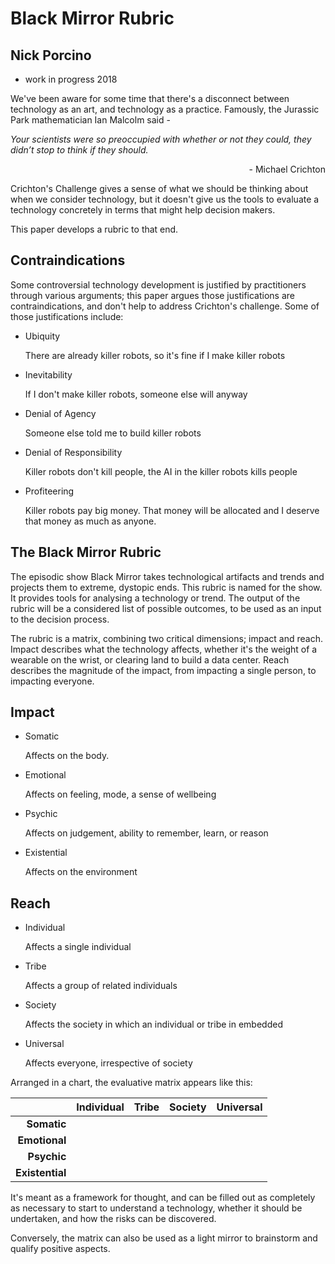 
Black Mirror Rubric
===================
Nick Porcino
------------
- work in progress 2018

We've been aware for some time that there's a disconnect between technology as an art, and technology as a practice. Famously, the Jurassic Park mathematician Ian Malcolm said -

*Your scientists were so preoccupied with whether or not they could, they didn’t stop to think if they should.*

<div style="text-align: right">- Michael Crichton</div>

Crichton's Challenge gives a sense of what we should be thinking about when we consider technology, but it doesn't give us the tools to evaluate a technology concretely in terms that might help decision makers.

This paper develops a rubric to that end.

Contraindications
-----------------

Some controversial technology development is justified by
practitioners through various arguments; this paper argues
those justifications are contraindications, and don't help to
address Crichton's challenge. Some of those justifications include:

- Ubiquity

   There are already killer robots, so it's fine if I make killer robots

- Inevitability

  If I don't make killer robots, someone else will anyway

- Denial of Agency

  Someone else told me to build killer robots

- Denial of Responsibility

  Killer robots don't kill people, the AI in the killer robots kills people

- Profiteering

  Killer robots pay big money. That money will be allocated and I deserve that money as much as anyone.

The Black Mirror Rubric
-----------------------

The episodic show Black Mirror takes technological artifacts and trends and projects them to extreme, dystopic ends. This rubric is named for the show. It provides tools for analysing a technology or trend. The output of the rubric will be a considered list of possible outcomes, to be used as an input to the decision process.

The rubric is a matrix, combining two critical dimensions; impact and reach. Impact describes what the technology affects, whether it's the weight of a wearable on the wrist, or clearing land to build a data center. Reach describes the magnitude of the impact, from impacting a single person, to impacting everyone.

Impact
------

- Somatic

  Affects on the body.

- Emotional

  Affects on feeling, mode, a sense of wellbeing

- Psychic

  Affects on judgement, ability to remember, learn, or reason

- Existential

  Affects on the environment

Reach
-----

- Individual

  Affects a single individual

- Tribe

  Affects a group of related individuals

- Society

  Affects the society in which an individual or tribe in embedded

- Universal

  Affects everyone, irrespective of society

Arranged in a chart, the evaluative matrix appears like this:

|                | Individual | Tribe | Society | Universal |
| --------------:| -----------| ------|---------|-----------|
| **Somatic**    |            |       |         |           |
| **Emotional**  |            |       |         |           |
| **Psychic**    |            |       |         |           |
| **Existential**|            |       |         |           |

It's meant as a framework for thought, and can be filled out as completely as necessary to start to understand a technology, whether it should be undertaken, and how the risks can be discovered.

Conversely, the matrix can also be used as a light mirror to brainstorm and qualify positive aspects.

